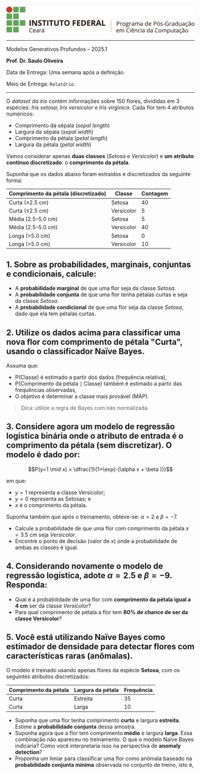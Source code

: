 

![logo](../ppgc_logo.png)

---

Modelos Generativos Profundos – 2025.1

**Prof. Dr. Saulo Oliveira**

Data de Entrega: Uma semana após a definição.

Meio de Entrega: ```Relatório```.

---

O *dataset da íris* contém informações sobre 150 flores, divididas em 3 espécies: *Iris setosa*, *Iris versicolor* e *Iris virginica*. Cada flor tem 4 atributos numéricos:

- Comprimento da sépala (*sepal length*)
- Largura da sépala (*sepal width*)
- Comprimento da pétala (*petal length*)
- Largura da pétala (*petal width*)

Vamos considerar apenas **duas classes** (*Setosa* e *Versicolor*) e **um atributo contínuo discretizado**: o **comprimento da pétala**.

Suponha que os dados abaixo foram extraídos e discretizados da seguinte forma:

| Comprimento da pétala (discretizado) | Classe     | Contagem |
| ------------------------------------ | ---------- | -------- |
| Curta (≤2.5 cm)                      | Setosa     | 40       |
| Curta (≤2.5 cm)                      | Versicolor | 5        |
| Média (2.5–5.0 cm)                   | Setosa     | 5        |
| Média (2.5–5.0 cm)                   | Versicolor | 40       |
| Longa (>5.0 cm)                      | Setosa     | 0        |
| Longa (>5.0 cm)                      | Versicolor | 10       |

## 1. Sobre as probabilidades, marginais, conjuntas e condicionais, calcule:

- A **probabilidade marginal** de que uma flor seja da classe *Setosa*.
- A **probabilidade conjunta** de que uma flor tenha pétalas curtas e seja da classe *Setosa*.
- A **probabilidade condicional** de que uma flor seja da classe *Setosa*, dado que ela tem pétalas curtas.


## 2. Utilize os dados acima para classificar uma nova flor com **comprimento de pétala "Curta"**, usando o **classificador Naïve Bayes**.
Assuma que:
- P(Classe) é estimado a partir dos dados (frequência relativa),
- P(Comprimento da pétala ∣ Classe) também é estimado a partir das frequências observadas,
- O objetivo é determinar a classe mais provável (MAP).
> Dica: utilize a regra de Bayes com não normalizada.



## 3. Considere agora um modelo de regressão logística binária onde o atributo de entrada é o **comprimento da pétala** (sem discretizar). O modelo é dado por:

$$P(y=1 \mid x) = \dfrac{1}{1+\exp(-(\alpha x + \beta ))}$$

   em que:

   - $y=1$ representa a classe Versicolor;
   - $y=0$ representa as Setosas; e
   - $x$ é o comprimento da pétala.

Suponha também que após o treinamento, obteve-se: $\alpha=2$ e $\beta=-7$.
- Calcule a probabilidade de que uma flor com comprimento da pétala $x=3.5$ cm seja *Versicolor*.
- Encontre o ponto de decisão (valor de $x$) onde a probabilidade de ambas as classes é igual.

## 4. Considerando novamente o modelo de regressão logística, adote $\alpha=2.5$ e $\beta=-9$. Responda:

- Qual é a probabilidade de uma flor com **comprimento da pétala igual a 4 cm** ser da classe *Versicolor*?
- Para qual comprimento de pétala a flor tem **80% de chance de ser da classe Versicolor**?

## 5. Você está utilizando **Naïve Bayes como estimador de densidade** para detectar flores com características raras (anômalas).

   O modelo é treinado usando apenas flores da espécie **Setosa**, com os seguintes atributos discretizados:

| Comprimento da pétala | Largura da pétala | Frequência |
| --------------------- | ----------------- | ---------- |
| Curta                 | Estreita          | 35         |
| Curta                 | Larga             | 10         |

- Suponha que uma flor tenha comprimento **curto** e largura **estreita**. Estime a **probabilidade conjunta** dessa amostra.
- Suponha agora que a flor tem comprimento **médio** e largura **larga**. Essa combinação não apareceu no treinamento. O que o modelo Naïve Bayes indicaria? Como você interpretaria isso na perspectiva de **anomaly detection**?
- Proponha um limiar para classificar uma flor como anômala baseado na **probabilidade conjunta mínima** observada no conjunto de treino, isto é, 
